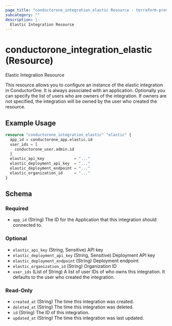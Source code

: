 ```yaml
---
page_title: "conductorone_integration_elastic Resource - terraform-provider-conductorone"
subcategory: ""
description: |-
  Elastic Integration Resource
---
```


# conductorone_integration_elastic (Resource)

Elastic Integration Resource

This resource allows you to configure an instance of the elastic integration in ConductorOne.
It is always associated with an application. Optionally you can specify the list of users who are owners of the integration.
If owners are not specified, the integration will be owned by the user who created the resource.

## Example Usage

```terraform
resource "conductorone_integration_elastic" "elastic" {
  app_id = conductorone_app.elastic.id
  user_ids = [
    conductorone_user.admin.id
  ]
  elastic_api_key             = "..."
  elastic_deployment_api_key  = "..."
  elastic_deployment_endpoint = "..."
  elastic_organization_id     = "..."
}
```

<!-- schema generated by tfplugindocs -->
## Schema

### Required

- `app_id` (String) The ID for the Application that this integration should connected to.

### Optional

- `elastic_api_key` (String, Sensitive) API key
- `elastic_deployment_api_key` (String, Sensitive) Deployment API key
- `elastic_deployment_endpoint` (String) Deployment endpoint
- `elastic_organization_id` (String) Organization ID
- `user_ids` (List of String) A list of user IDs of who owns this integration. It defaults to the user who created the integration.

### Read-Only

- `created_at` (String) The time this integration was created.
- `deleted_at` (String) The time this integration was deleted.
- `id` (String) The ID of this integration.
- `updated_at` (String) The time this integration was last updated.
